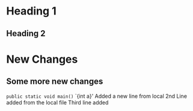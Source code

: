 # Heading 1
## Heading 2

# New Changes
## Some more new changes
`public static void main()`
`{int a}'
Added a new line from local
2nd Line added from the local file
Third line added
